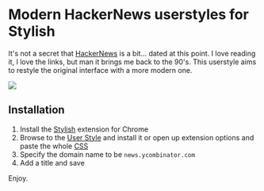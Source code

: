 # Modern HackerNews userstyles for Stylish

It's not a secret that [HackerNews](https://news.ycombinator.com/) is a bit... dated at this point. I love reading it, I love the links, but man it brings me back to the 90's. This userstyle aims to restyle the original interface with a more modern one.

![](https://github.com/andrewcodes/hackernews-userstyles/blob/master/hackernews-screen-2.png)

## Installation

1. Install the [Stylish](https://chrome.google.com/webstore/detail/stylish/fjnbnpbmkenffdnngjfgmeleoegfcffe?hl=en) extension for Chrome
2. Browse to the [User Style](https://userstyles.org/styles/133201/hacker-news-readable) and install it or open up extension options and paste the whole [CSS](https://raw.githubusercontent.com/andrewcodes/hackernews-userstyles/master/hackernews-userstyles.css)
3. Specify the domain name to be `news.ycombinator.com`
4. Add a title and save

Enjoy.
